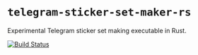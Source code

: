 # `telegram-sticker-set-maker-rs`

Experimental Telegram sticker set making executable in Rust.

[![Build Status](https://travis-ci.org/guangie88/telegram-sticker-set-maker-rs.svg?branch=master)](https://travis-ci.org/guangie88/telegram-sticker-set-maker-rs)
